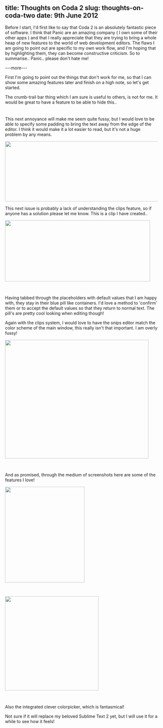 title: Thoughts on Coda 2
slug: thoughts-on-coda-two
date: 9th June 2012
-----------------

Before I start, I'd first like to say that Coda 2 is an absolutely fantastic piece of software. I think that Panic are an amazing company ( I own some of their other apps ) and that I really appreciate that they are trying to bring a whole heap of new features to the world of web development editors. The flaws I am going to point out are specific to my own work flow, and I'm hoping that by highlighting them, they can become constructive criticism. So to summarise.. Panic.. please don't hate me!

---more---

First I'm going to point out the things that don't work for me, so that I can show some amazing features later and finish on a high note, so let's get started.

The crumb-trail bar thing which I am sure is useful to others, is not for me. It would be great to have a feature to be able to hide this..

<img class="aligncenter size-medium wp-image-300" title="routes.php - Cloud" src="/img/coda_nav_bar.jpg" alt="" width="300" height="10" />

This next annoyance will make me seem quite fussy, but I would love to be able to specify some padding to bring the text away from the edge of the editor. I think it would make it a lot easier to read, but it's not a huge problem by any means.

<img class="aligncenter size-full wp-image-302" title="routes.php - Cloud-1" src="/img/coda_routes.jpg" alt="" width="583" height="198" />

This next issue is probably a lack of understanding the clips feature, so if anyone has a solution please let me know. This is a clip I have created..

<img class="aligncenter size-full wp-image-303" title="Untitled.php - Cloud" src="/img/code_clip_replace.jpg" alt="" width="478" height="201" />

&nbsp;

Having tabbed through the placeholders with default values that I am happy with, they stay in their blue pill like containers. I'd love a method to 'confirm' them or to accept the default values so that they return to normal text. The pill's are pretty cool looking when editing though!

Again with the clips system, I would love to have the snips editor match the color scheme of the main window, this really isn't that important. I am overly fussy!

<img class="aligncenter size-full wp-image-305" title="Clip Editor" src="/img/coda_clip.jpg" alt="" width="473" height="390" />

&nbsp;

And as promised, through the medium of screenshots here are some of the features I love!

<img class="aligncenter size-full wp-image-306" title="style.less - Cloud" src="/img/coda_elements.jpg" alt="" width="262" height="315" />

&nbsp;

<img class="aligncenter size-full wp-image-307" title="style.less - Cloud-1" src="/img/coda_cloud.jpg" alt="" width="308" height="310" />

&nbsp;

Also the integrated clever colorpicker, which is fantasmical!

Not sure if it will replace my beloved Sublime Text 2 yet, but I will use it for a while to see how it feels!
